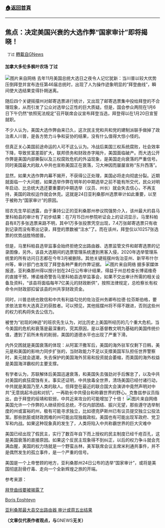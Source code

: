 ###  [:house:返回首頁](https://github.com/ourhimalayas/txt)
---


## 焦点：决定美国兴衰的大选作弊“国家审计”即将揭晓！
` 丁过` [轉載自GNews](https://gnews.org/zh-hans/1548799/)

#### 加拿大多伦多枫叶农场 丁过
![](https://assets.gnews.org/wp-content/uploads/2021/09/B3B8D3FD-A532-4367-A3B6-550CA17BC569.jpeg)图片来自网络
去年11月美国总统大选日之夜令人记忆犹新：当川普以较大优势压倒拜登并宣布连任第46届总统时，出现了人为操作迹象明显的“拜登曲线”，瞬间使大选结果变得扑朔迷离。

随后四个关键摇摆州对邮寄选票进行统计，又出现了邮寄选票集中投给拜登的不合理现象，从而引发了公众对选举公正性的巨大质疑。但是，国会参众两院在1月6日下午仍然“依照宪法规定”召开联席会议宣布拜登当选，拜登得以在1月20日宣誓就职。

不少人认为，美国大选作弊由来已久，这次民主党和共和党的建制派联手做掉了政治素人川普，是各方势力斗争和妥协的结果，没有什么值得大惊小怪的。

但真正关心美国前途命运的人可不这么认为。冷战后美国三权系统腐败，社会效率下降，导致贫富差距扩大，联邦债务和财政赤字飚升，美国面临破产。而大选公开作弊是美国内部撕裂以及三权腐败危机的外溢现象，是美国走向衰落的严重信号。同时美国最大的敌人中共也宣称美国正在衰落，习大神因而屡屡宣称“东升西落”。

显然，如果大选作弊内幕不揭开，不获得公正处理，美国必将走向彻底分裂。近期就面临一个大问题，如果选举作弊在明年的中期选举之前不能有所交代，民众对明年启动、比总统大选还要重要的中期选举（议员、州长）就会失去信心，不再支持，美国的政权运作就会休克。这就是24日亚利桑那州选票审计如此重要，以至于被称为“国家审计”的原因。

班农先生早前透露，由于秉持公正的亚利桑那州参议院强势介入，该州最大的县马里科帕县的审计有了初步结果：在7月15日州参院听证会上的证词显示，马里科帕县有8万多张选票来路不明，其中1万多张投票凭空出现，7.4万张邮寄选票只有收到记录而没有寄出记录，拜登的票数被“注水”了。而在该州，拜登仅以10257张选票的优势战胜特朗普。

但是，马里科帕县选举监事会始终拒绝交出路由器、选票监管文件和邮寄选票的记录图像，另外，该县大选期间的选票管理系统遭到黑客入侵，2020年选举管理系统里的所有访问日志都在今年3月被删除。其他关键摇摆州佐治亚州、新罕布什尔州等，审计部门也发现了拜登各种严重的作弊证据。
![](https://assets.gnews.org/wp-content/uploads/2021/09/26C92A30-5137-4E12-AF25-307C4A346CDB.jpeg)图片来自网络
据多家媒体报道，亚利桑那州得以按计划在24日公布审计结果，得益于州总检查长博诺维奇的直接干预，博诺维奇警告马里科帕县选举监事会，如果不交出审计所需的相关设备及资料，“该县将面临每年7亿美元的财政断供”，按照法律规定，总检察长有权命令州财政部扣留该县的州共享财政资金。

同时，川普总统也致信和中共有利益勾兑的佐治亚州务卿布拉德·拉芬斯伯格，要求依法宣布大选真正的获胜者。可以预见，其他摇摆州将不得不跟进，否则这些州的权力机构将失去公信力。

被誉为“初现的神迹”的班农先生认为，对比历史上美国所经历的几个重大危机，当今美国的危机和衰落是最深重的，究其原因，是以基督教文明为基础的美国传统价值，遭到了前所未有的削弱，美国的道德水平也出现了严重下滑。

内外交困就是美国衰落的体现：从阿富汗撒军后，美国的海外驻军仅剩下日韩，美元是和美国的影响力同步扩张的，当财政能力不足以支撑美国军队担任世界警察时，美元就会退潮，失去保护的美国海外贸易和投资就会萎缩，而美国的海外权益是美国海洋霸权的主要支撑。

有学者认为，苏联解体后美国迅速衰落，和美国失去强劲对手后懈怠了，以及中共对美国的疯狂腐蚀有关。事实还证明，中共放毒全世界，清场美国已经付诸行动，中共就是美国乃至人类的敌人。但拜登在最近的联合国大会演讲中竟然声明对中共“无意挑起冷战和对抗”，一再助长中共侵台和称霸世界的野心。克鲁兹参议员指出，由于拜登的绥靖和软弱，中共近来攻台的可能增加了十倍！
![](https://assets.gnews.org/wp-content/uploads/2021/09/image-8.jpeg)图片来自网络
美国允许一个作弊的人继续担任总统，不仅内部团结、振兴无望，那些遵守选举制度的州或富裕的州，极有可能寻求独立，比如德克萨斯州已有议员提交独立公投法案。那些肮脏或财政困难的州可能出现独裁政权。美国也有可能出现军政府、党卫军和内战。如果这种现象真的发生了，人类将陷入中共称霸世界的巨大灾难中

美国已经出现了假民主，实行了数百年自下而上授权的民主制度已经千疮百孔，这是美国衰落的直接原因。如果这个反民主现象得不到纠正，以后的权力争斗就会充满血腥，美国的权力场就是一个野蛮丛林，美军联席会议主席米利通共事件，并不是偶然发生的孤立事件，是一个严重的信号。

美国是一个上帝誉顾的地方，亚利桑那州24日公布的选举“国家审计”，或将是美国彻底刮骨疗毒、走向一个全新辉煌之旅的开端。

参考来源：

[拜登曲线要被揭露了](https://3g.163.com/dy/article/GF7TQS4105526ER2.html)

[Boris Epshteyn](https://gettr.com/post/pbewx7e7ae)

[亚利桑那最大县交出路由器 审计或周五出结果](https://www.epochtimes.com/gb/21/9/20/n13248533.htm)

**（文章仅代表作者观点，与**GNEWS**无关）**
